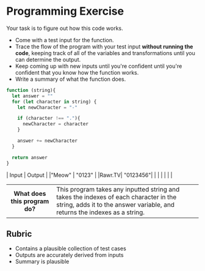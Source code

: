 # Programming Exercise

Your task is to figure out how this code works.

* Come with a test input for the function.
* Trace the flow of the program with your test input **without running the code**, keeping track of all of the variables and transformations until you can determine the output.
* Keep coming up with new inputs until you're confident until you're confident that you know how the function works.
* Write a summary of what the function does.

```js
function (string){
  let answer = ""
  for (let character in string) {
    let newCharacter = "-"

    if (character !== "."){
      newCharacter = character
    }

    answer += newCharacter
  }

  return answer
}
```

| Input | Output |
|"Meow" | "0123" |
|Rawr.TV| "0123456"| 
|       |        | 
|       |        | 

<table>
  <tr>
    <th>What does this program do?</th>
    <td>This program takes any inputted string and takes the indexes of each character in the string, adds it to the answer variable, and returns the indexes as a string. </td>
  </tr>
</table>

## Rubric

* Contains a plausible collection of test cases
* Outputs are accurately derived from inputs
* Summary is plausible
